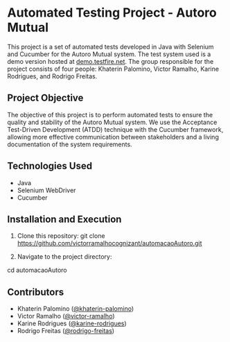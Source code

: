 # Automated Testing Project - Autoro Mutual


This project is a set of automated tests developed in Java with Selenium and Cucumber for the Autoro Mutual system. The test system used is a demo version hosted at [demo.testfire.net](https://demo.testfire.net/). The group responsible for the project consists of four people: Khaterin Palomino, Victor Ramalho, Karine Rodrigues, and Rodrigo Freitas.


## Project Objective


The objective of this project is to perform automated tests to ensure the quality and stability of the Autoro Mutual system. We use the Acceptance Test-Driven Development (ATDD) technique with the Cucumber framework, allowing more effective communication between stakeholders and a living documentation of the system requirements.


## Technologies Used


- Java
- Selenium WebDriver
- Cucumber


## Installation and Execution


1. Clone this repository:
git clone https://github.com/victorramalhocognizant/automacaoAutoro.git


2. Navigate to the project directory:
 
cd automacaoAutoro


## Contributors


- Khaterin Palomino ([@khaterin-palomino](https://github.com/khaterin-palomino))
- Victor Ramalho ([@victor-ramalho](https://github.com/victor-ramalho))
- Karine Rodrigues ([@karine-rodrigues](https://github.com/karine-rodrigues))
- Rodrigo Freitas ([@rodrigo-freitas](https://github.com/rodrigo-freitas))


